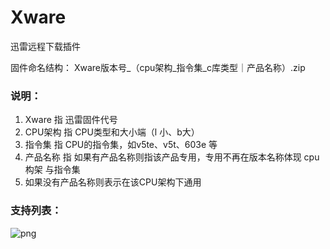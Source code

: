# Xware
迅雷远程下载插件 	

固件命名结构： Xware版本号_（cpu架构_指令集_c库类型｜产品名称）.zip  
### 说明：  
 
 1. Xware 指 迅雷固件代号  
 2. CPU架构 指 CPU类型和大小端（l 小、b大）  
 3. 指令集 指 CPU的指令集，如v5te、v5t、603e 等  
 4. 产品名称 指 如果有产品名称则指该产品专用，专用不再在版本名称体现 cpu构架 与指令集  
 5. 如果没有产品名称则表示在该CPU架构下通用  
 
### 支持列表：
![png](https://github.com/prozyy/Xware/blob/master/Img/1.png)
